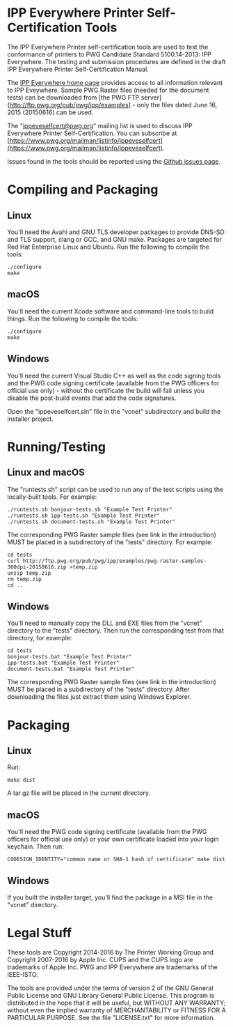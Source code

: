 # IPP Everywhere Printer Self-Certification Tools

The IPP Everywhere Printer self-certification tools are used to test the conformance of printers to PWG Candidate Standard 5100.14-2013: IPP Everywhere. The testing and submission procedures are defined in the draft IPP Everywhere Printer Self-Certification Manual.

The [IPP Everywhere home page](http://www.pwg.org/ipp/everywhere.html) provides access to all information relevant to IPP Eveywhere. Sample PWG Raster files (needed for the document tests) can be downloaded from [the PWG FTP server](http://ftp.pwg.org/pub/pwg/ipp/examples] - only the files dated June 16, 2015 (20150616) can be used.

The "ippeveselfcert@pwg.org" mailing list is used to discuss IPP Everywhere Printer Self-Certification. You can subscribe at [https://www.pwg.org/mailman/listinfo/ippeveselfcert](https://www.pwg.org/mailman/listinfo/ippeveselfcert).

Issues found in the tools should be reported using the [Github issues page](http://github.com/istopwg/ippeveselfcert).


# Compiling and Packaging

## Linux

You'll need the Avahi and GNU TLS developer packages to provide DNS-SD and TLS support, clang or GCC, and GNU make. Packages are targeted for Red Hat Enterprise Linux and Ubuntu. Run the following to compile the tools:

    ./configure
    make

## macOS

You'll need the current Xcode software and command-line tools to build things. Run the following to compile the tools:

    ./configure
    make

## Windows

You'll need the current Visual Studio C++ as well as the code signing tools and the PWG code signing certificate (available from the PWG officers for official use only) - without the certificate the build will fail unless you disable the post-build events that add the code signatures.

Open the "ippeveselfcert.sln" file in the "vcnet" subdirectory and build the installer project.


# Running/Testing

## Linux and macOS

The "runtests.sh" script can be used to run any of the test scripts using the locally-built tools. For example:

    ./runtests.sh bonjour-tests.sh "Example Test Printer"
    ./runtests.sh ipp-tests.sh "Example Test Printer"
    ./runtests.sh document-tests.sh "Example Test Printer"

The corresponding PWG Raster sample files (see link in the introduction) MUST be placed in a subdirectory of the "tests" directory. For example:

    cd tests
    curl http://ftp.pwg.org/pub/pwg/ipp/examples/pwg-raster-samples-300dpi-20150616.zip >temp.zip
    unzip temp.zip
    rm temp.zip
    cd ..

## Windows

You'll need to manually copy the DLL and EXE files from the "vcnet" directory to the "tests" directory. Then run the corresponding test from that directory, for example:

    cd tests
    bonjour-tests.bat "Example Test Printer"
    ipp-tests.bat "Example Test Printer"
    document-tests.bat "Example Test Printer"

The corresponding PWG Raster sample files (see link in the introduction) MUST be placed in a subdirectory of the "tests" directory. After downloading the files just extract them using Windows Explorer.


# Packaging

## Linux

Run:

    make dist

A tar.gz file will be placed in the current directory.


## macOS

You'll need the PWG code signing certificate (available from the PWG officers for official use only) or your own certificate loaded into your login keychain.  Then run:

    CODESIGN_IDENTITY="common name or SHA-1 hash of certificate" make dist

## Windows

If you built the installer target, you'll find the package in a MSI file in the "vcnet" directory.


# Legal Stuff

These tools are Copyright 2014-2016 by The Printer Working Group and Copyright 2007-2016 by Apple Inc. CUPS and the CUPS logo are trademarks of Apple Inc.  PWG and IPP Everywhere are trademarks of the IEEE-ISTO.

The tools are provided under the terms of version 2 of the GNU General Public License and GNU Library General Public License. This program is distributed in the hope that it will be useful, but WITHOUT ANY WARRANTY; without even the implied warranty of MERCHANTABILITY or FITNESS FOR A PARTICULAR PURPOSE. See the file "LICENSE.txt" for more information.
